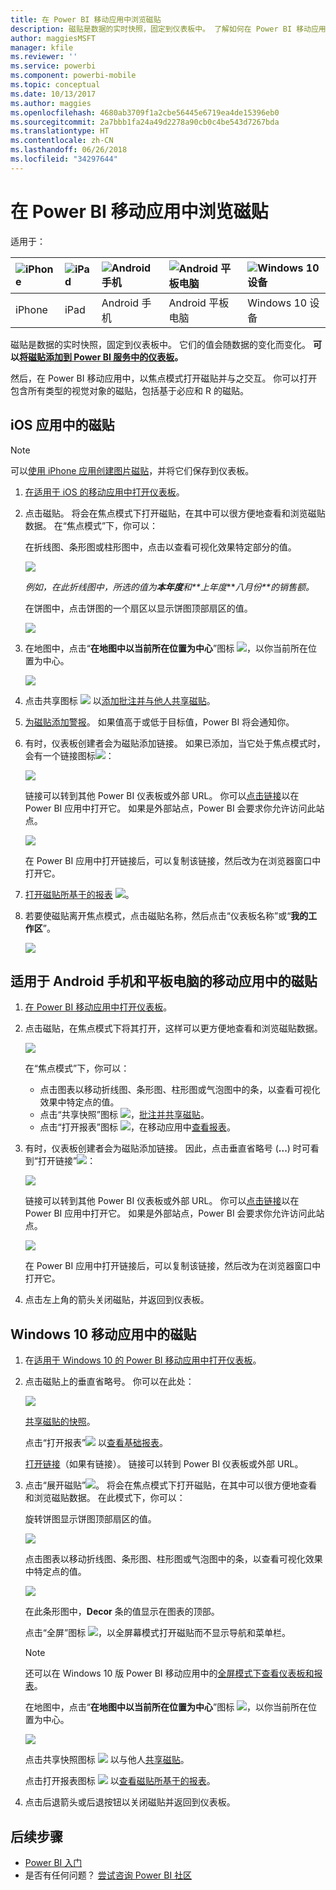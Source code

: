 ```yaml
---
title: 在 Power BI 移动应用中浏览磁贴
description: 磁贴是数据的实时快照，固定到仪表板中。 了解如何在 Power BI 移动应用中与磁贴进行交互。
author: maggiesMSFT
manager: kfile
ms.reviewer: ''
ms.service: powerbi
ms.component: powerbi-mobile
ms.topic: conceptual
ms.date: 10/13/2017
ms.author: maggies
ms.openlocfilehash: 4680ab3709f1a2cbe56445e6719ea4de15396eb0
ms.sourcegitcommit: 2a7bbb1fa24a49d2278a90cb0c4be543d7267bda
ms.translationtype: HT
ms.contentlocale: zh-CN
ms.lasthandoff: 06/26/2018
ms.locfileid: "34297644"
---
```

# <a name="explore-tiles-in-the-power-bi-mobile-apps"></a>在 Power BI 移动应用中浏览磁贴
适用于：

| ![iPhone](media/mobile-tiles-in-the-mobile-apps/iphone-logo-50-px.png) | ![iPad](media/mobile-tiles-in-the-mobile-apps/ipad-logo-50-px.png) | ![Android 手机](media/mobile-tiles-in-the-mobile-apps/android-phone-logo-50-px.png) | ![Android 平板电脑](media/mobile-tiles-in-the-mobile-apps/android-tablet-logo-50-px.png) | ![Windows 10 设备](media/mobile-tiles-in-the-mobile-apps/win-10-logo-50-px.png) |
|:--- |:--- |:--- |:--- |:--- |
| iPhone |iPad |Android 手机 |Android 平板电脑 |Windows 10 设备 |

磁贴是数据的实时快照，固定到仪表板中。 它们的值会随数据的变化而变化。 **可以[将磁贴添加到 Power BI 服务中的仪表板](service-dashboard-tiles.md)。** 

然后，在 Power BI 移动应用中，以焦点模式打开磁贴并与之交互。 你可以打开包含所有类型的视觉对象的磁贴，包括基于必应和 R 的磁贴。

## <a name="tiles-in-the-ios-apps"></a>iOS 应用中的磁贴
> [!NOTE]
> 可以[使用 iPhone 应用创建图片磁贴](mobile-iphone-app-get-started.md)，并将它们保存到仪表板。
> 
> 

1. [在适用于 iOS 的移动应用中打开仪表板](mobile-apps-view-dashboard.md)。
2. 点击磁贴。 将会在焦点模式下打开磁贴，在其中可以很方便地查看和浏览磁贴数据。 在“焦点模式”下，你可以：
   
   在折线图、条形图或柱形图中，点击以查看可视化效果特定部分的值。
   
    ![](media/mobile-tiles-in-the-mobile-apps/power-bi-iphone-line-tile-values.png)
   
   *例如，在此折线图中，所选的值为**本年度**和**上年度****八月份**的销售额。*  
   
   在饼图中，点击饼图的一个扇区以显示饼图顶部扇区的值。  
   
   ![](media/mobile-tiles-in-the-mobile-apps/power-bi-ipad-tile-pie.png)
3. 在地图中，点击“**在地图中以当前所在位置为中心**”图标 ![](media/mobile-tiles-in-the-mobile-apps/power-bi-center-map-icon.png)，以你当前所在位置为中心。
   
     ![](media/mobile-tiles-in-the-mobile-apps/power-bi-ipad-center-map.png)
4. 点击共享图标 ![](media/mobile-tiles-in-the-mobile-apps/power-bi-iphone-share-icon.png) 以[添加批注并与他人共享磁贴](mobile-annotate-and-share-a-tile-from-the-mobile-apps.md)。
5. [为磁贴添加警报](mobile-set-data-alerts-in-the-mobile-apps.md)。 如果值高于或低于目标值，Power BI 将会通知你。
6. 有时，仪表板创建者会为磁贴添加链接。 如果已添加，当它处于焦点模式时，会有一个链接图标![](media/mobile-tiles-in-the-mobile-apps/power-bi-iphone-link-icon.png)：
   
    ![](media/mobile-tiles-in-the-mobile-apps/power-bi-iphone-tile-link.png)
   
    链接可以转到其他 Power BI 仪表板或外部 URL。 你可以[点击链接](service-dashboard-edit-tile.md#hyperlink)以在 Power BI 应用中打开它。 如果是外部站点，Power BI 会要求你允许访问此站点。
   
    ![](media/mobile-tiles-in-the-mobile-apps/pbi_andr_openlinkmessage.png)
   
    在 Power BI 应用中打开链接后，可以复制该链接，然后改为在浏览器窗口中打开它。
7. [打开磁贴所基于的报表](mobile-reports-in-the-mobile-apps.md) ![](media/mobile-tiles-in-the-mobile-apps/power-bi-ipad-open-report-icon.png)。
8. 若要使磁贴离开焦点模式，点击磁贴名称，然后点击“仪表板名称”或“**我的工作区**”。
   
    ![](media/mobile-tiles-in-the-mobile-apps/power-bi-ipad-tile-breadcrumb.png)

## <a name="tiles-in-the-mobile-app-for-android-phones-and-tablets"></a>适用于 Android 手机和平板电脑的移动应用中的磁贴
1. [在 Power BI 移动应用中打开仪表板](mobile-apps-view-dashboard.md)。
2. 点击磁贴，在焦点模式下将其打开，这样可以更方便地查看和浏览磁贴数据。
   
   ![](media/mobile-tiles-in-the-mobile-apps/power-bi-android-tablet-tile.png)
   
    在“焦点模式”下，你可以：
   
   * 点击图表以移动折线图、条形图、柱形图或气泡图中的条，以查看可视化效果中特定点的值。  
   * 点击“共享快照”图标 ![](media/mobile-tiles-in-the-mobile-apps/pbi_andr_sharesnapicon.png)，[批注并共享磁贴](mobile-annotate-and-share-a-tile-from-the-mobile-apps.md)。
   * 点击“打开报表”图标 ![](media/mobile-tiles-in-the-mobile-apps/power-bi-android-tablet-open-report-icon.png)，在移动应用中[查看报表](mobile-reports-in-the-mobile-apps.md)。
3. 有时，仪表板创建者会为磁贴添加链接。 因此，点击垂直省略号 (**...**) 时可看到“打开链接”![](media/mobile-tiles-in-the-mobile-apps/power-bi-iphone-link-icon.png)：
   
    ![](media/mobile-tiles-in-the-mobile-apps/power-bi-android-tile-link.png)
   
    链接可以转到其他 Power BI 仪表板或外部 URL。 你可以[点击链接](service-dashboard-edit-tile.md#hyperlink)以在 Power BI 应用中打开它。 如果是外部站点，Power BI 会要求你允许访问此站点。
   
    ![](media/mobile-tiles-in-the-mobile-apps/pbi_andr_openlinkmessage.png)
   
    在 Power BI 应用中打开链接后，可以复制该链接，然后改为在浏览器窗口中打开它。
4. 点击左上角的箭头关闭磁贴，并返回到仪表板。

## <a name="tiles-in-the-windows-10-mobile-app"></a>Windows 10 移动应用中的磁贴
1. 在[适用于 Windows 10 的 Power BI 移动应用中打开仪表板](mobile-apps-view-dashboard.md)。
2. 点击磁贴上的垂直省略号。 你可以在此处： 
   
    ![](media/mobile-tiles-in-the-mobile-apps/pbi_win10tileellpslink.png)
   
    [共享磁贴的快照](mobile-share-tile-windows-10-phone-app.md)。
   
    点击“打开报表”![](media/mobile-tiles-in-the-mobile-apps/power-bi-ipad-open-report-icon.png) 以[查看基础报表](mobile-reports-in-the-mobile-apps.md)。
   
    [打开链接](service-dashboard-edit-tile.md#hyperlink)（如果有链接）。 链接可以转到 Power BI 仪表板或外部 URL。
3. 点击“展开磁贴”![](media/mobile-tiles-in-the-mobile-apps/power-bi-windows-10-focus-mode-icon.png)。 将会在焦点模式下打开磁贴，在其中可以很方便地查看和浏览磁贴数据。 在此模式下，你可以：
   
   旋转饼图显示饼图顶部扇区的值。  
   
   ![](media/mobile-tiles-in-the-mobile-apps/power-bi-windows-10-pie-focus-mode.png)
   
   点击图表以移动折线图、条形图、柱形图或气泡图中的条，以查看可视化效果中特定点的值。  
   
   ![](media/mobile-tiles-in-the-mobile-apps/pbi_win10ph_bartile0316.png)
   
   在此条形图中，**Decor** 条的值显示在图表的顶部。
   
   点击“全屏”图标 ![](media/mobile-tiles-in-the-mobile-apps/power-bi-full-screen-icon.png)，以全屏幕模式打开磁贴而不显示导航和菜单栏。
   
   > [!NOTE]
   > 还可以在 Windows 10 版 Power BI 移动应用中的[全屏模式下查看仪表板和报表](mobile-windows-10-app-presentation-mode.md)。
   > 
   > 
   
   在地图中，点击“**在地图中以当前所在位置为中心**”图标 ![](media/mobile-tiles-in-the-mobile-apps/power-bi-center-map-icon.png)，以你当前所在位置为中心。
   
   ![](media/mobile-tiles-in-the-mobile-apps/power-bi-windows-10-center-map.png)
   
   点击共享快照图标 ![](media/mobile-tiles-in-the-mobile-apps/pbi_win10ph_shareicon.png) 以与他人[共享磁贴](mobile-share-tile-windows-10-phone-app.md)。   
   
   点击打开报表图标 ![](media/mobile-tiles-in-the-mobile-apps/power-bi-ipad-open-report-icon.png) 以[查看磁贴所基于的报表](mobile-reports-in-the-mobile-apps.md)。 
4. 点击后退箭头或后退按钮以关闭磁贴并返回到仪表板。

## <a name="next-steps"></a>后续步骤
* [Power BI 入门](service-get-started.md)
* 是否有任何问题？ [尝试咨询 Power BI 社区](http://community.powerbi.com/)


